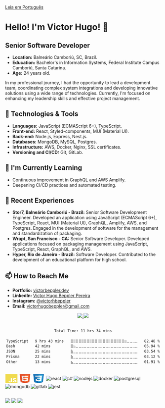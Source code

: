 [Leia em Português](./README_PT.md)


# Hello! I'm Victor Hugo! 👋

## Senior Software Developer

- **Location:** Balneário Camboriú, SC, Brazil.
- **Education:** Bachelor's in Information Systems, Federal Institute Campus Camboriú, Santa Catarina.
- **Age:** 24 years old.

In my professional journey, I had the opportunity to lead a development team, coordinating complex system integrations and developing innovative solutions using a wide range of technologies. Currently, I'm focused on enhancing my leadership skills and effective project management.

## 🔧 Technologies & Tools

- **Languages:** JavaScript (ECMAScript 6+), TypeScript.
- **Front-end:** React, Styled-components, MUI (Material UI).
- **Back-end:** Node.js, Express, Nest.js.
- **Databases:** MongoDB, MySQL, Postgres.
- **Infrastructure:** AWS, Docker, Nginx, SSL certificates.
- **Versioning and CI/CD:** Git, GitLab.

## 🌱 I'm Currently Learning

- Continuous improvement in GraphQL and AWS Amplify.
- Deepening CI/CD practices and automated testing.

## 💼 Recent Experiences


- **Stor7, Balneário Camboriú - Brazil:** Senior Software Development Engineer. Developed an application using JavaScript (ECMAScript 6+), TypeScript, React, MUI (Material UI), GraphQL, Amplify, AWS, and Postgres. Engaged in the development of software for the management and standardization of packaging.
- **Wrapt, San Francisco - CA:** Senior Software Developer. Developed applications focused on packaging management using JavaScript, TypeScript, React, GraphQL, and AWS.
- **Hyper, Rio de Janeiro - Brazil:** Software Developer. Contributed to the development of an educational platform for high school.

## 📫 How to Reach Me

- **Portfolio:** [victorbeppler.dev](http://victorbeppler.dev)
- **LinkedIn:** [Victor Hugo Beppler Pereira](https://www.linkedin.com/in/victor-hugo-beppler-pereira-a012a7166/)
- **Instagram:** [@victorhbeppler](https://www.instagram.com/victorhbeppler)
- **Email:** [victorhugobeppler@gmail.com](mailto:victorhugobeppler@gmail.com)






<div align="center">
<a href="https://github.com/victorbeppler">
<img height="180em" src="https://github-readme-stats.vercel.app/api?username=victorbeppler&show_icons=false&theme=dark&include_all_commits=true&count_private=true"/>
<img height="180em" src="https://github-readme-stats.vercel.app/api/top-langs/?username=victorbeppler&layout=compact&langs_count=7&theme=dark"/>
    
##
    
    
<!--START_SECTION:waka-->

```txt
Total Time: 11 hrs 34 mins

TypeScript   9 hrs 43 mins   ⣿⣿⣿⣿⣿⣿⣿⣿⣿⣿⣿⣿⣿⣿⣿⣿⣿⣿⣿⣿⣶⣀⣀⣀⣀   82.48 %
Bash         42 mins         ⣿⣦⣀⣀⣀⣀⣀⣀⣀⣀⣀⣀⣀⣀⣀⣀⣀⣀⣀⣀⣀⣀⣀⣀⣀   05.94 %
JSON         25 mins         ⣷⣀⣀⣀⣀⣀⣀⣀⣀⣀⣀⣀⣀⣀⣀⣀⣀⣀⣀⣀⣀⣀⣀⣀⣀   03.54 %
Prisma       22 mins         ⣷⣀⣀⣀⣀⣀⣀⣀⣀⣀⣀⣀⣀⣀⣀⣀⣀⣀⣀⣀⣀⣀⣀⣀⣀   03.12 %
Other        13 mins         ⣦⣀⣀⣀⣀⣀⣀⣀⣀⣀⣀⣀⣀⣀⣀⣀⣀⣀⣀⣀⣀⣀⣀⣀⣀   01.91 %
```

<!--END_SECTION:waka-->

</div>
<div style="display: inline_block"><br>
<img align="center" alt="Js" height="30" width="40" src="https://raw.githubusercontent.com/devicons/devicon/master/icons/javascript/javascript-plain.svg">
<img align="center" alt="HTML" height="30" width="40" src="https://raw.githubusercontent.com/devicons/devicon/master/icons/html5/html5-original.svg">
<img align="center" alt="CSS" height="30" width="40" src="https://raw.githubusercontent.com/devicons/devicon/master/icons/css3/css3-original.svg">
<img align="center" alt="react" height="30" width="40" src="https://cdn.jsdelivr.net/gh/devicons/devicon/icons/react/react-original.svg">
<img align="center" alt="c#" height="30" width="40" src="https://cdn.jsdelivr.net/gh/devicons/devicon/icons/csharp/csharp-original.svg" />
<img align="center" alt="nodejs" height="30" width="40" src="https://cdn.jsdelivr.net/gh/devicons/devicon/icons/nodejs/nodejs-original.svg">
<img align="center" alt="docker" height="30" width="40" src="https://cdn.jsdelivr.net/gh/devicons/devicon/icons/docker/docker-original.svg">
<img align="center" alt="postgresql" height="30" width="40" src="https://cdn.jsdelivr.net/gh/devicons/devicon/icons/postgresql/postgresql-original.svg">
<img align="center" alt="mongodb" height="30" width="40" src="https://cdn.jsdelivr.net/gh/devicons/devicon/icons/mongodb/mongodb-original.svg">
<img align="center" alt="gitlab" height="30" width="40" src="https://cdn.jsdelivr.net/gh/devicons/devicon/icons/gitlab/gitlab-original.svg">
<img align="center" alt="jest" height="30" width="40" src="https://cdn.jsdelivr.net/gh/devicons/devicon/icons/jest/jest-plain.svg">
</div>

##

<div> 
    <a href="https://www.instagram.com/victorhbeppler" target="_blank"><img src="https://img.shields.io/badge/-Instagram-%23E4405F?style=for-the-badge&logo=instagram&logoColor=white" target="_blank"></a>
    <a href = "mailto:victorhugobeppler@gmail.com"><img src="https://img.shields.io/badge/-Gmail-%23333?style=for-the-badge&logo=gmail&logoColor=white" target="_blank"></a>
    <a href="https://www.linkedin.com/in/victor-hugo-beppler-pereira-a012a7166/" target="_blank"><img src="https://img.shields.io/badge/-LinkedIn-%230077B5?style=for-the-badge&logo=linkedin&logoColor=white" target="_blank"></a>    
</div>
